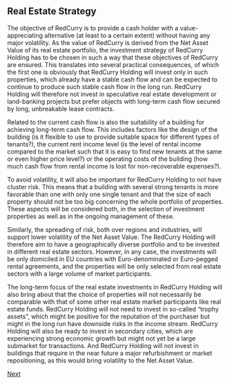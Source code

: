## Real Estate Strategy
The objective of RedCurry is to provide a cash holder with a value-appreciating alternative (at least to a certain extent) without having any major volatility. As the value of RedCurry is derived from the Net Asset Value of its real estate portfolio, the investment strategy of RedCurry Holding has to be chosen in such a way that these objectives of RedCurry are ensured. This translates into several practical consequences, of which the first one is obviously that RedCurry Holding will invest only in such properties, which already have a stable cash flow and can be expected to continue to produce such stable cash flow in the long run. RedCurry Holding will therefore not invest in speculative real estate development or land-banking projects but prefer objects with long-term cash flow secured by long, unbreakable lease contracts.

Related to the current cash flow is also the suitability of a building for achieving long-term cash flow. This includes factors like the design of the building (is it flexible to use to provide suitable space for different types of tenants?), the current rent income level (is the level of rental income compared to the market such that it is easy to find new tenants at the same or even higher price level?) or the operating costs of the building (how much cash flow from rental income is lost for non-recoverable expenses?).

To avoid volatility, it will also be important for RedCurry Holding to not have cluster risk. This means that a building with several strong tenants is more favorable than one with only one single tenant and that the size of each property should not be too big concerning the whole portfolio of properties. These aspects will be considered both, in the selection of investment properties as well as in the ongoing management of these.

Similarly, the spreading of risk, both over regions and industries, will support lower volatility of the Net Asset Value. The RedCurry Holding will therefore aim to have a geographically diverse portfolio and to be invested in different real estate sectors. However, in any case, the investments will be only domiciled in EU countries with Euro-denominated or Euro-pegged rental agreements, and the properties will be only selected from real estate sectors with a large volume of market participants.

The long-term focus of the real estate investments in RedCurry Holding will also bring about that the choice of properties will not necessarily be comparable with that of some other real estate market participants like real estate funds. RedCurry Holding will not need to invest in so-called “trophy assets”, which might be positive for the reputation of the purchaser but might in the long run have downside risks in the income stream. RedCurry Holding will also be ready to invest in secondary cities, which are experiencing strong economic growth but might not yet be a large submarket for transactions. And RedCurry Holding will not invest in buildings that require in the near future a major refurbishment or market repositioning, as this would bring volatility to the Net Asset Value. 

[Next](/asset/real/transactions.md)